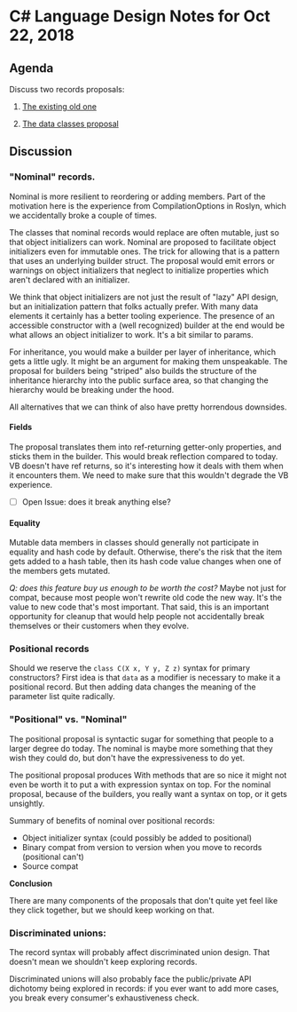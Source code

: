 # C# Language Design Notes for Oct 22, 2018

## Agenda

Discuss two records proposals: 

1. [The existing old
one](https://github.com/dotnet/csharplang/blob/master/proposals/records.md)

2. [The data classes
proposal](https://github.com/dotnet/csharplang/pull/1667)

## Discussion

### "Nominal" records.

Nominal is more resilient to reordering or adding members. Part of the
motivation here is the experience from CompilationOptions in Roslyn, which we
accidentally broke a couple of times.

The classes that nominal records would replace are often mutable, just so
that object initializers can work. Nominal are proposed to facilitate object
initializers even for immutable ones. The trick for allowing that is a
pattern that uses an underlying builder struct. The proposal would emit
errors or warnings on object initializers that neglect to initialize
properties which aren't declared with an initializer.

We think that object initializers are not just the result of "lazy" API
design, but an initialization pattern that folks actually prefer. With many
data elements it certainly has a better tooling experience. The presence of
an accessible constructor with a (well recognized) builder at the end would
be what allows an object initializer to work. It's a bit similar to params.

For inheritance, you would make a builder per layer of inheritance, which
gets a little ugly. It might be an argument for making them unspeakable. The
proposal for builders being "striped" also builds the structure of the
inheritance hierarchy into the public surface area, so that changing the
hierarchy would be breaking under the hood.

All alternatives that we can think of also have pretty horrendous downsides.

#### Fields

The proposal translates them into ref-returning getter-only properties, and
sticks them in the builder. This would break reflection compared to today. VB
doesn't have ref returns, so it's interesting how it deals with them when it
encounters them. We need to make sure that this wouldn't degrade the VB
experience.

- [ ] Open Issue: does it break anything else?

#### Equality

Mutable data members in classes should generally not participate in equality
and hash code by default. Otherwise, there's the risk that the item gets
added to a hash table, then its hash code value changes when one of the
members gets mutated.

*Q: does this feature buy us enough to be worth the cost?*
Maybe not just for compat, because most people won't rewrite old code the new
way. It's the value to new code that's most important. That said, this is an
important opportunity for cleanup that would help people not accidentally
break themselves or their customers when they evolve.

### Positional records

Should we reserve the `class C(X x, Y y, Z z)` syntax for primary
constructors? First idea is that `data` as a modifier is necessary to make it
a positional record. But then adding data changes the meaning of the
parameter list quite radically.

### "Positional" vs. "Nominal"

The positional proposal is syntactic sugar for something that people to a
larger degree do today. The nominal is maybe more something that they wish
they could do, but don't have the expressiveness to do yet.

The positional proposal produces With methods that are so nice it might not
even be worth it to put a with expression syntax on top. For the nominal
proposal, because of the builders, you really want a syntax on top, or it
gets unsightly.

Summary of benefits of nominal over positional records:

- Object initializer syntax (could possibly be added to positional)
- Binary
compat from version to version when you move to records (positional can't) 
- Source compat

**Conclusion**

There are many components of the proposals that don't quite yet feel like
they click together, but we should keep working on that.

### Discriminated unions:

The record syntax will probably affect discriminated union design. That
doesn't mean we shouldn't keep exploring records.

Discriminated unions will also probably face the public/private API dichotomy
being explored in records: if you ever want to add more cases, you break
every consumer's exhaustiveness check.
